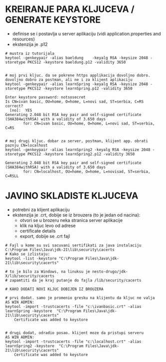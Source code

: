 # KREIRANJE PARA KLJUCEVA / GENERATE KEYSTORE
  * definise se i postavlja u server aplikaciju (vidi application.properties and resources)
  * ekstenzija je .p12

```
# mustra iz tutorijala
keytool -genkeypair -alias baeldung    -keyalg RSA -keysize 2048 -storetype PKCS12 -keystore baeldung.p12 -validity 3650


# moj prvi kljuc. da se pokrene https applikacija dovoljno dobro. dovoljno dobro za postman, ali ne i za klijent aplikaciju
keytool -genkeypair -alias learnSpring -keyalg RSA -keysize 2048 -storetype PKCS12 -keystore learnSpring.p12 -validity 3650

Enter keystore password: notsosecret
Is CN=ivan basic, OU=home, O=home, L=novi sad, ST=serbia, C=RS correct?
  [no]:  YES
Generating 2.048 bit RSA key pair and self-signed certificate (SHA384withRSA) with a validity of 3.650 days
        for: CN=ivan basic, OU=home, O=home, L=novi sad, ST=serbia, C=RS  


# moj drugi kljuc. dobar za server, postman, klijent app. obrati paznju CN=localhost
keytool -genkeypair -alias learnSpring2 -keyalg RSA -keysize 2048 -storetype PKCS12 -keystore learnSpring2.p12 -validity 3650

Generating 2.048 bit RSA key pair and self-signed certificate (SHA384withRSA) with a validity of 3.650 days
        for: CN=localhost, OU=home, O=home, L=novisad, ST=serbia, C=RSLL
```



# JAVINO SKLADISTE KLJUCEVA
   * potrebni za klijent aplikaciju     
   * ekstenzija je .crt, dobije se iz brouzera (to je jedan od nacina): 
     * otvori se u brozeru neka stranica server aplikacije 
     * klik na kljuc levo od adrese
     * certificate details 
     * export, dobije se .crt fajl

```
# Fajl u kome su svi sacuvani sertifikati za java instalaciju
C:\Program Files\Java\jdk-21\lib\security\cacerts
# Kako se izlistaju:
keytool -list -keystore "C:\Program Files\Java\jdk-21\lib\security\cacerts"

# to je bilo za Windows, na linuksu je nesto-drugo/jdk-X/lib/security/cacerts
# zapamtiti da je kraj putanje do fajla /lib/security/cacerts

# KAKO DODATI NOVI KLJUC DOBIJEN IZ BROUZERA

# prvi dodat. samo je promenio gresku na klijentu da kljuc ne valja
AS WIN ADMIN:
keytool -import -trustcacerts -file "c:\ivanbasic.crt" -alias learnSpring -keystore  "C:\Program Files\Java\jdk-21\lib\security\cacerts"
    Certificate was added to keystore
    
  
# drugi dodat, odradio posao. klijent moze da pristupi serveru
AS WIN ADMIN:
keytool -import -trustcacerts -file "c:\localhost.crt" -alias learnSpring2 -keystore  "C:\Program Files\Java\jdk-21\lib\security\cacerts"
    Certificate was added to keystore
```
